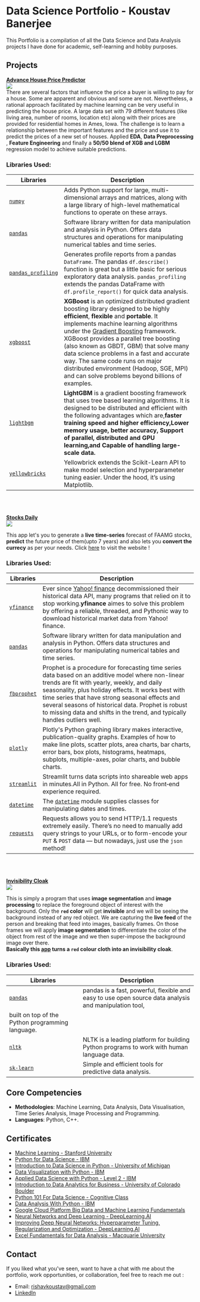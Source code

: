 # Data Science Portfolio - Koustav Banerjee

This Portfolio is a compilation of all the Data Science and Data Analysis projects I have done for academic, self-learning and hobby purposes.


## Projects

**[Advance House Price Predictor](https://github.com/Kens3i/Data-Science-And-ML-Projects/tree/main/Advance%20House%20Price%20Predictor)**
<br>
![](https://storage.googleapis.com/kaggle-competitions/kaggle/5407/media/housesbanner.png)
<br>
There are several factors that influence the price a buyer is willing to pay for a house. Some are apparent and obvious and some are not. Nevertheless, a rational approach facilitated by machine learning can be very useful in predicting the house price. A large data set with 79 different features (like living area, number of rooms, location etc) along with their prices are provided for residential homes in Ames, Iowa. The challenge is to learn a relationship between the important features and the price and use it to predict the prices of a new set of houses.
Applied **EDA**, **Data Preprocessing** , **Feature Engineering** and finally a **50/50 blend of XGB and LGBM** regression model to achieve suitable predictions.

### Libraries Used:
| Libraries | Description |
|--------------------------------------------------------------------------------------------------------------|-------------------------------------------------------------------------------------------------------------------------------------------------------------------|
| [`numpy`](https://numpy.org/) | Adds Python support for large, multi-dimensional arrays and matrices, along with a large library of high-level mathematical functions to operate on these arrays. |
| [`pandas`](https://pandas.pydata.org/) | Software library written for data manipulation and analysis in Python. Offers data structures and operations for manipulating numerical tables and time series. |
| [`pandas_profiling`](https://pandas-profiling.github.io/pandas-profiling/docs/master/rtd/) | Generates profile reports from a pandas `DataFrame`. The pandas `df.describe()` function is great but a little basic for serious exploratory data analysis. `pandas_profiling` extends the pandas DataFrame with `df.profile_report()` for quick data analysis. |
| [`xgboost`](https://xgboost.readthedocs.io/en/latest/) | **XGBoost** is an optimized distributed gradient boosting library designed to be highly **efficient**, **flexible** and **portable**. It implements machine learning algorithms under the [Gradient Boosting](https://en.wikipedia.org/wiki/Gradient_boosting) framework. XGBoost provides a parallel tree boosting (also known as GBDT, GBM) that solve many data science problems in a fast and accurate way. The same code runs on major distributed environment (Hadoop, SGE, MPI) and can solve problems beyond billions of examples. |
| [`lightbgm`](https://lightgbm.readthedocs.io/en/latest/) |**LightGBM** is a gradient boosting framework that uses tree based learning algorithms. It is designed to be distributed and efficient with the following advantages which are,**faster training speed and higher efficiency,Lower memory usage, better accuracy, Support of parallel, distributed and GPU learning,and  Capable of handling large-scale data.** |
| [`yellowbricks`](https://www.scikit-yb.org/en/latest/) | Yellowbrick extends the Scikit-Learn API to make model selection and hyperparameter tuning easier. Under the hood, it’s using Matplotlib.|
<br>
<br>

**[Stocks Daily](https://github.com/Kens3i/Data-Science-And-ML-Projects/tree/main/Stock%20Price%20Prediction%20Web-App)**
<br>
![](https://camo.githubusercontent.com/fb13d261358e042e0c52980b02e8aff2b4f39599813c99839bbc0230a4b897ff/68747470733a2f2f6d656469612e67697068792e636f6d2f6d656469612f5334313738545732526d314c572f67697068792e676966)
<br>

This app let's you to generate a **live time-series** forecast of FAAMG stocks, **predict** the future price of them(upto 7 years) and also lets you **convert the currecy** as per your needs. Click [here](https://share.streamlit.io/kens3i/stocks-daily/main/main.py) to visit the website !

### Libraries Used:
| Libraries | Description |
|--------------------------------------------------------------------------------------------------------------|-------------------------------------------------------------------------------------------------------------------------------------------------------------------|
| [`yfinance`](https://pypi.org/project/yfinance/) | Ever since [Yahoo! finance](https://finance.yahoo.com) decommissioned their historical data API, many programs that relied on it to stop working.**yfinance** aimes to solve this problem by offering a reliable, threaded, and Pythonic way to download historical market data from Yahoo! finance. |
| [`pandas`](https://pandas.pydata.org/) | Software library written for data manipulation and analysis in Python. Offers data structures and operations for manipulating numerical tables and time series. |
| [`fbprophet`](https://pypi.org/project/fbprophet/) | Prophet is a procedure for forecasting time series data based on an additive model where non-linear trends are fit with yearly, weekly, and daily seasonality, plus holiday effects. It works best with time series that have strong seasonal effects and several seasons of historical data. Prophet is robust to missing data and shifts in the trend, and typically handles outliers well.|
| [`plotly`](https://plotly.com/python/) | Plotly's Python graphing library makes interactive, publication-quality graphs. Examples of how to make line plots, scatter plots, area charts, bar charts, error bars, box plots, histograms, heatmaps, subplots, multiple-axes, polar charts, and bubble charts. |
| [`streamlit`](https://streamlit.io/) | Streamlit turns data scripts into shareable web apps in minutes.All in Python. All for free. No front‑end experience required. |
| [`datetime`](https://docs.python.org/3/library/datetime.html) |The [`datetime`](https://docs.python.org/3/library/datetime.html#module-datetime "datetime: Basic date and time types.") module supplies classes for manipulating dates and times.|
| [`requests`](https://pypi.org/project/requests/) | Requests allows you to send HTTP/1.1 requests extremely easily. There’s no need to manually add query strings to your URLs, or to form-encode your `PUT` & `POST` data — but nowadays, just use the `json` method!|

<br>
<br>

**[Invisibility Cloak](https://github.com/Kens3i/Data-Science-And-ML-Projects/tree/main/Invisibility%20Cloak%20With%20OpenCV)**
<br>
[![](https://cdn.zmescience.com/wp-content/uploads/2015/09/640_invisibility-cloak.jpg)]()
<br>

This is simply a program that uses **image segmentation** and **image processing** to replace the foreground object of interest with the background. Only the **`red` color** will get **invisible** and we will be seeing the background instead of any red object. We are capturing the **live feed** of the person and breaking that feed into images, basically frames. On those frames we will apply **image segmentation** to differentiate the color of the object from rest of the image and we then super-impose the background image over there.  
**Basically this [app](https://github.com/Kens3i/Data-Science-And-ML-Projects/blob/main/Invisibility%20Cloak%20With%20OpenCV) turns a `red` colour cloth into an invisibility cloak**.

### Libraries Used:
| Libraries | Description |
|--------------------------------------------------------------------------------------------------------------|-------------------------------------------------------------------------------------------------------------------------------------------------------------------|
| [`pandas`](https://pandas.pydata.org/) | pandas is a fast, powerful, flexible and easy to use open source data analysis and manipulation tool,
built on top of the Python programming language.|
| [`nltk`](https://www.nltk.org/) | NLTK is a leading platform for building Python programs to work with human language data.|
| [`sk-learn`](https://scikit-learn.org/stable/) | Simple and efficient tools for predictive data analysis.|


## Core Competencies

-   **Methodologies**: Machine Learning, Data Analysis, Data Visualisation, Time Series Analysis, Image Processing and Programming.
-   **Languages**: Python, C++.

## Certificates

-   [Machine Learning - Stanford University](https://www.coursera.org/account/accomplishments/verify/HT98LNC96BQ8?utm_source=link&utm_medium=certificate&utm_content=cert_image&utm_campaign=sharing_cta&utm_product=course)
-   [Python for Data Science - IBM](https://www.youracclaim.com/badges/c0671789-7f84-4bbb-ab70-e2e8673bc668/linked_in_profile)
- [Introduction to Data Science in Python - University of Michigan](https://coursera.org/share/94fcfe233b3a77c8e50521d0a69ca536)
-   [Data Visualization with Python - IBM](https://courses.cognitiveclass.ai/certificates/101b13f6343844129b72efa507ec435c)
-   [Applied Data Science with Python - Level 2 - IBM](https://www.youracclaim.com/badges/59a85afb-e244-4b01-a4c8-14b0007de686/linked_in_profile)
-   [Introduction to Data Analytics for Business - University of Colorado Boulder](https://coursera.org/share/6ee3c511604b01eff0a3def71efe8564)
-   [Python 101 For Data Science - Cognitive Class](https://courses.cognitiveclass.ai/certificates/db7fed622a51429dbdd1c096b08623a6)
-   [Data Analysis With Python - IBM](https://courses.cognitiveclass.ai/certificates/103f43a5122f49f78d1efc5559f68a6c)
-   [Google Cloud Platform Big Data and Machine Learning Fundamentals](https://coursera.org/share/6488a9e3b3c06f4b87a0a970c157a361)
-   [Neural Networks and Deep Learning - DeepLearning.AI](http://coursera.org/verify/78R258X3KUNB)
- [Improving Deep Neural Networks: Hyperparameter Tuning, Regularization and Optimization - DeepLearning.AI](http://coursera.org/verify/A6ZR8BSFEVZT)
- [Excel Fundamentals for Data Analysis - Macquarie University](https://coursera.org/share/d14c7646234cc198e19667124645b316)

## Contact

If you liked what you've seen, want to have a chat with me about the portfolio, work opportunities, or collaboration, feel free to reach me out :
-   Email: rishavkoustav@gmail.com
-   [LinkedIn](https://www.linkedin.com/in/koding-senpai/)

